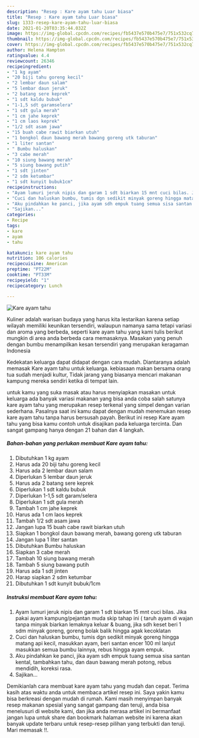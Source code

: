 ```yaml
---
description: "Resep : Kare ayam tahu Luar biasa"
title: "Resep : Kare ayam tahu Luar biasa"
slug: 1333-resep-kare-ayam-tahu-luar-biasa
date: 2021-01-20T03:35:44.032Z
image: https://img-global.cpcdn.com/recipes/fb5437e570b475e7/751x532cq70/kare-ayam-tahu-foto-resep-utama.jpg
thumbnail: https://img-global.cpcdn.com/recipes/fb5437e570b475e7/751x532cq70/kare-ayam-tahu-foto-resep-utama.jpg
cover: https://img-global.cpcdn.com/recipes/fb5437e570b475e7/751x532cq70/kare-ayam-tahu-foto-resep-utama.jpg
author: Helena Hampton
ratingvalue: 4.4
reviewcount: 26346
recipeingredient:
- "1 kg ayam"
- "20 biji tahu goreng kecil"
- "2 lembar daun salam"
- "5 lembar daun jeruk"
- "2 batang sere keprek"
- "1 sdt kaldu bubuk"
- "1-1,5 sdt garamselera"
- "1 sdt gula merah"
- "1 cm jahe keprek"
- "1 cm laos keprek"
- "1/2 sdt asam jawa"
- "15 buah cabe rawit biarkan utuh"
- "1 bongkol daun bawang merah bawang goreng utk taburan"
- "1 liter santan"
- " Bumbu haluskan"
- "3 cabe merah"
- "10 siung bawang merah"
- "5 siung bawang putih"
- "1 sdt jinten"
- "2 sdm ketumbar"
- "1 sdt kunyit bubuk1cm"
recipeinstructions:
- "Ayam lumuri jeruk nipis dan garam 1 sdt biarkan 15 mnt cuci bilas. Jika pakai ayam kampung/pejantan muda skip tahap ini ( taruh ayam di wajan tanpa minyak biarkan lemaknya keluar &amp; buang, jika sdh keset beri 1 sdm minyak goreng, goreng bolak balik hingga agak kecoklatan"
- "Cuci dan haluskan bumbu, tumis dgn sedikit minyak goreng hingga matang api kecil, masukkan ayam, beri santan encer 100 ml lanjut masukkan semua bumbu lainnya, rebus hingga ayam empuk."
- "Aku pindahkan ke panci, jika ayam sdh empuk tuang semua sisa santan kental, tambahkan tahu, dan daun bawang merah potong, rebus mendidih, koreksi rasa."
- "Sajikan..."
categories:
- Recipe
tags:
- kare
- ayam
- tahu

katakunci: kare ayam tahu 
nutrition: 106 calories
recipecuisine: American
preptime: "PT22M"
cooktime: "PT33M"
recipeyield: "1"
recipecategory: Lunch

---
```



![Kare ayam tahu](https://img-global.cpcdn.com/recipes/fb5437e570b475e7/751x532cq70/kare-ayam-tahu-foto-resep-utama.jpg)

Kuliner adalah warisan budaya yang harus kita lestarikan karena setiap wilayah memiliki keunikan tersendiri, walaupun namanya sama tetapi variasi dan aroma yang berbeda, seperti kare ayam tahu yang kami tulis berikut mungkin di area anda berbeda cara memasaknya. Masakan yang penuh dengan bumbu menampilkan kesan tersendiri yang merupakan keragaman Indonesia



Kedekatan keluarga dapat didapat dengan cara mudah. Diantaranya adalah memasak Kare ayam tahu untuk keluarga. kebiasaan makan bersama orang tua sudah menjadi kultur, Tidak jarang yang biasanya mencari makanan kampung mereka sendiri ketika di tempat lain.

untuk kamu yang suka masak atau harus menyiapkan masakan untuk keluarga ada banyak variasi makanan yang bisa anda coba salah satunya kare ayam tahu yang merupakan resep terkenal yang simpel dengan varian sederhana. Pasalnya saat ini kamu dapat dengan mudah menemukan resep kare ayam tahu tanpa harus bersusah payah.
Berikut ini resep Kare ayam tahu yang bisa kamu contoh untuk disajikan pada keluarga tercinta. Dan sangat gampang hanya dengan 21 bahan dan 4 langkah.


<!--inarticleads1-->

##### Bahan-bahan yang perlukan membuat Kare ayam tahu:

1. Dibutuhkan 1 kg ayam
1. Harus ada 20 biji tahu goreng kecil
1. Harus ada 2 lembar daun salam
1. Diperlukan 5 lembar daun jeruk
1. Harus ada 2 batang sere keprek
1. Diperlukan 1 sdt kaldu bubuk
1. Diperlukan 1-1,5 sdt garam/selera
1. Diperlukan 1 sdt gula merah
1. Tambah 1 cm jahe keprek
1. Harus ada 1 cm laos keprek
1. Tambah 1/2 sdt asam jawa
1. Jangan lupa 15 buah cabe rawit biarkan utuh
1. Siapkan 1 bongkol daun bawang merah, bawang goreng utk taburan
1. Jangan lupa 1 liter santan
1. Dibutuhkan  Bumbu haluskan
1. Siapkan 3 cabe merah
1. Tambah 10 siung bawang merah
1. Tambah 5 siung bawang putih
1. Harus ada 1 sdt jinten
1. Harap siapkan 2 sdm ketumbar
1. Dibutuhkan 1 sdt kunyit bubuk/1cm




<!--inarticleads2-->

##### Instruksi membuat  Kare ayam tahu:

1. Ayam lumuri jeruk nipis dan garam 1 sdt biarkan 15 mnt cuci bilas. Jika pakai ayam kampung/pejantan muda skip tahap ini ( taruh ayam di wajan tanpa minyak biarkan lemaknya keluar &amp; buang, jika sdh keset beri 1 sdm minyak goreng, goreng bolak balik hingga agak kecoklatan
1. Cuci dan haluskan bumbu, tumis dgn sedikit minyak goreng hingga matang api kecil, masukkan ayam, beri santan encer 100 ml lanjut masukkan semua bumbu lainnya, rebus hingga ayam empuk.
1. Aku pindahkan ke panci, jika ayam sdh empuk tuang semua sisa santan kental, tambahkan tahu, dan daun bawang merah potong, rebus mendidih, koreksi rasa.
1. Sajikan...




Demikianlah cara membuat kare ayam tahu yang mudah dan cepat. Terima kasih atas waktu anda untuk membaca artikel resep ini. Saya yakin kamu bisa berkreasi dengan mudah di rumah. Kami masih menyimpan banyak resep makanan spesial yang sangat gampang dan teruji, anda bisa menelusuri di website kami, dan jika anda merasa artikel ini bermanfaat jangan lupa untuk share dan bookmark halaman website ini karena akan banyak update terbaru untuk resep-resep pilihan yang terbukti dan teruji. Mari memasak !!. 
